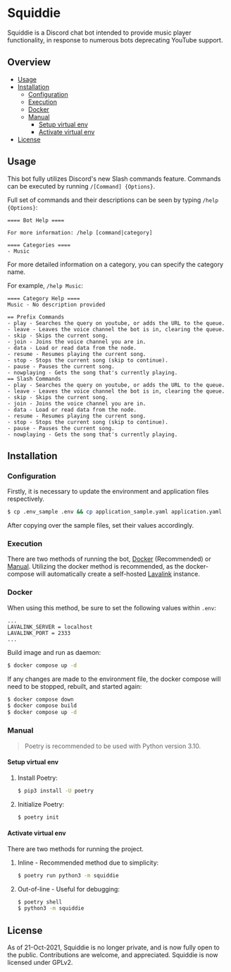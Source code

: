 # Squiddie

Squiddie is a Discord chat bot intended to provide music player functionality, in response to numerous bots deprecating YouTube support. 

## Overview

- [Usage](https://github.com/euvaz/squiddie#usage)
- [Installation](https://github.com/euvaz/squiddie#installation)
  - [Configuration](https://github.com/euvaz/squiddie#configuration)
  - [Execution](https://github.com/euvaz/squiddie#execution)
  - [Docker](https://github.com/euvaz/squiddie#docker)
  - [Manual](https://github.com/euvaz/squiddie#manual)
    - [Setup virtual env](https://github.com/euvaz/squiddie#setup-virtual-env)
    - [Activate virtual env](https://github.com/euvaz/squiddie#activate-virtual-env)
- [License](https://github.com/euvaz/squiddie#license)

## Usage

This bot fully utilizes Discord's new Slash commands feature. Commands can be executed by running `/[Command] {Options}`.

Full set of commands and their descriptions can be seen by typing `/help {Options}`:

```
==== Bot Help ====

For more information: /help [command|category]

==== Categories ====
- Music
```

For more detailed information on a category, you can specify the category name.

For example, `/help Music`:

```
==== Category Help ====
Music - No description provided

== Prefix Commands
- play - Searches the query on youtube, or adds the URL to the queue.
- leave - Leaves the voice channel the bot is in, clearing the queue.
- skip - Skips the current song.
- join - Joins the voice channel you are in.
- data - Load or read data from the node.
- resume - Resumes playing the current song.
- stop - Stops the current song (skip to continue).
- pause - Pauses the current song.
- nowplaying - Gets the song that's currently playing.
== Slash Commands
- play - Searches the query on youtube, or adds the URL to the queue.
- leave - Leaves the voice channel the bot is in, clearing the queue.
- skip - Skips the current song.
- join - Joins the voice channel you are in.
- data - Load or read data from the node.
- resume - Resumes playing the current song.
- stop - Stops the current song (skip to continue).
- pause - Pauses the current song.
- nowplaying - Gets the song that's currently playing.
```

## Installation

### Configuration

Firstly, it is necessary to update the environment and application files respectively.

```sh
$ cp .env_sample .env && cp application_sample.yaml application.yaml
```

After copying over the sample files, set their values accordingly.

### Execution

There are two methods of running the bot, [Docker](https://github.com/euvaz/squiddie#docker) (Recommended) or [Manual](https://github.com/euvaz/squiddie#manual). Utilizing the docker method is recommended, as the docker-compose will automatically create a self-hosted [Lavalink](https://github.com/freyacodes/Lavalink) instance.

### Docker

When using this method, be sure to set the following values within `.env`:

```
...
LAVALINK_SERVER = localhost
LAVALINK_PORT = 2333
...
```

Build image and run as daemon:

```sh
$ docker compose up -d
```

If any changes are made to the environment file, the docker compose will need to be stopped, rebuilt, and started again:

```sh
$ docker compose down
$ docker compose build
$ docker compose up -d
```

### Manual

> Poetry is recommended to be used with Python version 3.10.

#### Setup virtual env

1. Install Poetry:

    ```sh
    $ pip3 install -U poetry
    ```

2. Initialize Poetry:
   
    ```sh
    $ poetry init
    ```

#### Activate virtual env

There are two methods for running the project.

1. Inline - Recommended method due to simplicity:
    
    ```sh
    $ poetry run python3 -m squiddie
    ```

2. Out-of-line - Useful for debugging:

    ```sh
    $ poetry shell
    $ python3 -m squiddie
    ```

## License

As of 21-Oct-2021, Squiddie is no longer private, and is now fully open to the public. Contributions are welcome, and appreciated.
Squiddie is now licensed under GPLv2.
